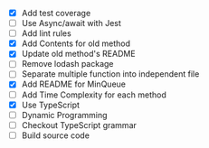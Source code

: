 * [x] Add test coverage
* [ ] Use Async/await with Jest
* [ ] Add lint rules
* [x] Add Contents for old method
* [x] Update old method's README
* [ ] Remove lodash package
* [ ] Separate multiple function into independent file
* [x] Add README for MinQueue
* [ ] Add Time Complexity for each method
* [x] Use TypeScript
* [ ] Dynamic Programming
* [ ] Checkout TypeScript grammar
* [ ] Build source code
